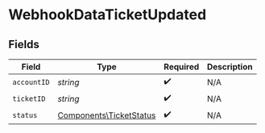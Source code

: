 # WebhookDataTicketUpdated


## Fields

| Field                                                              | Type                                                               | Required                                                           | Description                                                        |
| ------------------------------------------------------------------ | ------------------------------------------------------------------ | ------------------------------------------------------------------ | ------------------------------------------------------------------ |
| `accountID`                                                        | *string*                                                           | :heavy_check_mark:                                                 | N/A                                                                |
| `ticketID`                                                         | *string*                                                           | :heavy_check_mark:                                                 | N/A                                                                |
| `status`                                                           | [Components\TicketStatus](../../Models/Components/TicketStatus.md) | :heavy_check_mark:                                                 | N/A                                                                |